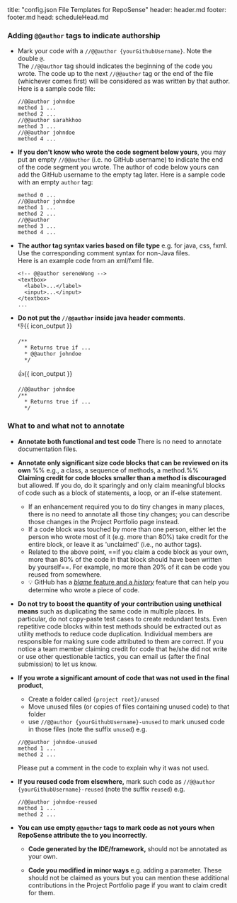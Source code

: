 <frontmatter>
title: "config.json File Templates for RepoSense"
header: header.md
footer: footer.md
head: scheduleHead.md
</frontmatter>

<div id="author_tags">

### Adding `@@author` tags to indicate authorship

* Mark your code with a `//@@author {yourGithubUsername}`. Note the double `@`.<br>
The `//@@author` tag should indicates the beginning of the code you wrote. The code up to the next `//@@author` tag or the end of the file (whichever comes first) will be considered as was written by that author.
  Here is a sample code file:
  ```
  //@@author johndoe
  method 1 ...
  method 2 ...
  //@@author sarahkhoo
  method 3 ...
  //@@author johndoe
  method 4 ...
  ```

* **If you don't know who wrote the code segment below yours**, you may put an empty `//@@author` (i.e. no GitHub username) to indicate the end of the code segment you wrote. The author of code below yours can add the GitHub username to the empty tag later.
  Here is a sample code with an empty `author` tag:
  ```
  method 0 ...
  //@@author johndoe
  method 1 ...
  method 2 ...
  //@@author
  method 3 ...
  method 4 ...
  ```

* **The author tag syntax varies based on file type** e.g. for java, css, fxml. Use the corresponding comment syntax for non-Java files.<br>
  Here is an example code from an xml/fxml file.
   ```
   <!-- @@author sereneWong -->
   <textbox>
     <label>...</label>
     <input>...</input>
   </textbox>
   ...
   ```

*  **Do not put the `//@@author` inside java header comments**.<br>
   :-1:{{ icon_output }}
   ```
   /**
     * Returns true if ...
     * @@author johndoe
     */
   ```
   :+1:{{ icon_output }}
   ```
   //@@author johndoe
   /**
     * Returns true if ...
     */
   ```

</div>

<div id="annotating_guidelines">

### What to and what not to annotate

* **Annotate both functional and test code** There is no need to annotate documentation files.

* **Annotate only significant size code blocks that can be reviewed on its own** %%&nbsp;e.g., a class, a sequence of methods, a  method.%% <br> **Claiming credit for code blocks smaller than a method is discouraged** but allowed. If you do, do it sparingly and only claim meaningful blocks of code such as a block of statements, a loop, or an if-else statement.
  * If an enhancement required you to do tiny changes in many places, there is no need to annotate all those tiny changes; you can describe those changes in the Project Portfolio page instead.
  * If a code block was touched by more than one person, either let the person who wrote most of it (e.g. more than 80%) take credit for the entire block, or leave it as 'unclaimed' (i.e., no author tags).
  * Related to the above point, ==if you claim a code block as your own, more than 80% of the code in that block should have been written by yourself==. For example, no more than 20% of it can be code you reused from somewhere.
  * :bulb: GitHub has a [_blame_ feature and a _history_](https://help.github.com/articles/tracing-changes-in-a-file/) feature that can help you determine who wrote a piece of code.

* **Do not try to boost the quantity of your contribution using unethical means** such as duplicating the same code in multiple places. In particular, do not copy-paste test cases to create redundant tests. Even repetitive code blocks within test methods should be extracted out as utility methods to reduce code duplication.
  Individual members are responsible for making sure code attributed to them are correct.
  If you notice a team member claiming credit for code that he/she did not write or use other questionable tactics, you can email us (after the final submission) to let us know.

* **If you wrote a significant amount of code that was not used in the final product**,
  * Create a folder called `{project root}/unused`
  * Move unused files (or copies of files containing unused code) to that folder
  * use `//@@author {yourGithubUsername}-unused` to mark unused code in those files (note the suffix `unused`)
  e.g.
  ```
  //@@author johndoe-unused
  method 1 ...
  method 2 ...
  ```
  Please put a comment in the code to explain why it was not used.

* **If you reused code from elsewhere,** mark such code as `//@@author {yourGithubUsername}-reused` (note the suffix `reused`)
  e.g.
  ```
  //@@author johndoe-reused
  method 1 ...
  method 2 ...
  ```
* **You can use empty `@@author` tags to mark code as not yours when RepoSense attribute the to you incorrectly.**
  * **Code generated by the IDE/framework,** should not be annotated as your own.

  * **Code you modified in minor ways** e.g. adding a parameter. These should not be claimed as yours but you can mention these additional contributions in the Project Portfolio page if you want to claim credit for them.

</div>